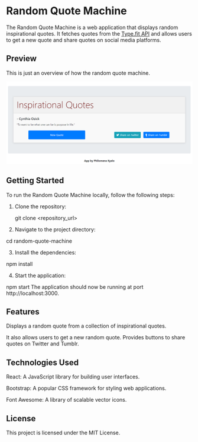 # Random Quote Machine

The Random Quote Machine is a web application that displays random inspirational quotes. It fetches quotes from the [Type.fit API](https://type.fit/api/quotes) and allows users to get a new quote and share quotes on social media platforms.

## Preview

This is just an overview of how the random quote machine.

![Preview](Quotes.png)

## Getting Started

To run the Random Quote Machine locally, follow the following steps:

1. Clone the repository:

   git clone <repository_url>
   
2. Navigate to the project directory:

cd random-quote-machine

3. Install the dependencies:

npm install

4. Start the application:

npm start
The application should now be running at port http://localhost:3000.

## Features

Displays a random quote from a collection of inspirational quotes.

It also allows users to get a new random quote.
Provides buttons to share quotes on Twitter and Tumblr.


## Technologies Used

React: A JavaScript library for building user interfaces.

Bootstrap: A popular CSS framework for styling web applications.

Font Awesome: A library of scalable vector icons.

## License

This project is licensed under the MIT License.
